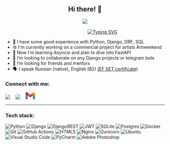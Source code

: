 <h2 align="center">Hi there! 👋</h2>
<p align="center">
  <a href="https://t.me/philobeat"><img src="img/AV_github_banner copy.png" width="300"></a>
</p>
<p align="center">
  &nbsp; &nbsp; &nbsp; &nbsp; &nbsp; &nbsp; &nbsp; &nbsp; &nbsp; &nbsp; &nbsp; &nbsp; &nbsp; &nbsp;
  <a href="https://git.io/typing-svg"><img src="https://readme-typing-svg.demolab.com?font=Fira+Code&pause=1000&width=435&lines=Python+backend+developer" alt="Typing SVG" /></a>
</p>

- 🌱 I have some good experience with Python, Django, DRF, SQL
- ⚙️ I'm currently working on a commercial project for artists Artweekend
- 📖 Now I'm learning Asyncio and plan to dive into FastAPI
- 👯 I’m looking to collaborate on any Django projects or telegram bots
- 🔎 I’m looking for friends and mentors
- 🗣️ I speak Russian (native), English (B2) <a href="diplomas and certificates/EF SET Certificate.pdf">(EF SET certificate)</a>

<h3>Connect with me:</h3>
<a href="https://t.me/philobeat"><img src="img/telegram.png" width="30"></a>&nbsp; &nbsp;
<a href="https://www.linkedin.com/in/andrey-vasilev-949722255/"><img src="img/LinkedIn.png" width="30"></a>&nbsp; &nbsp;
<a href="mailto:philobeat@gmail.com"><img src="img/Gmail_icon_(2020).svg.png" width="30"></a>

***

<h3>Tech stack:</h3>
<p align="left">
  
![Python](https://img.shields.io/badge/python-3670A0?style=for-the-badge&logo=python&logoColor=ffdd54)
![Django](https://img.shields.io/badge/django-%23092E20.svg?style=for-the-badge&logo=django&logoColor=white)
![DjangoREST](https://img.shields.io/badge/DJANGO-REST-ff1709?style=for-the-badge&logo=django&logoColor=white&color=ff1709&labelColor=gray)
![JWT](https://img.shields.io/badge/JWT-black?style=for-the-badge&logo=JSON%20web%20tokens)
![SQLite](https://img.shields.io/badge/sqlite-%2307405e.svg?style=for-the-badge&logo=sqlite&logoColor=white)
![Postgres](https://img.shields.io/badge/postgres-%23316192.svg?style=for-the-badge&logo=postgresql&logoColor=white)
![Docker](https://img.shields.io/badge/docker-%230db7ed.svg?style=for-the-badge&logo=docker&logoColor=white)
![Git](https://img.shields.io/badge/git-%23F05033.svg?style=for-the-badge&logo=git&logoColor=white)
![GitHub Actions](https://img.shields.io/badge/github%20actions-%232671E5.svg?style=for-the-badge&logo=githubactions&logoColor=white)
![HTML5](https://img.shields.io/badge/html5-%23E34F26.svg?style=for-the-badge&logo=html5&logoColor=white)
![Nginx](https://img.shields.io/badge/nginx-%23009639.svg?style=for-the-badge&logo=nginx&logoColor=white)
![Gunicorn](https://img.shields.io/badge/gunicorn-%298729.svg?style=for-the-badge&logo=gunicorn&logoColor=white)
![Ubuntu](https://img.shields.io/badge/Ubuntu-E95420?style=for-the-badge&logo=ubuntu&logoColor=white)
![Visual Studio Code](https://img.shields.io/badge/Visual%20Studio%20Code-0078d7.svg?style=for-the-badge&logo=visual-studio-code&logoColor=white)
![PyCharm](https://img.shields.io/badge/pycharm-143?style=for-the-badge&logo=pycharm&logoColor=black&color=black&labelColor=green)
![Adobe Photoshop](https://img.shields.io/badge/adobe%20photoshop-%2331A8FF.svg?style=for-the-badge&logo=adobe%20photoshop&logoColor=white)
</p>
